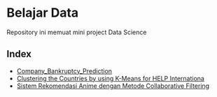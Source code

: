 # Belajar Data

Repository ini memuat mini project Data Science

## Index
- [Company_Bankruptcy_Prediction](https://github.com/RaisGG/Belajar-data/tree/main/Company_Bankruptcy_Prediction)
- [Clustering the Countries by using K-Means for HELP Internationa](https://github.com/RaisGG/Belajar-data/tree/main/Clustering%20the%20Countries%20by%20using%20K-Means%20for%20HELP%20Internationa)
- [Sistem Rekomendasi Anime dengan Metode Collaborative Filtering](https://github.com/RaisGG/Mini-Project/tree/main/Sistem%20Rekomendasi%20Anime%20dengan%20Metode%20Collaborative%20Filtering)
